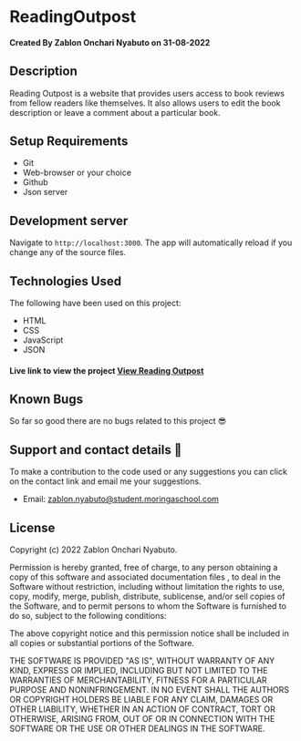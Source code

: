 # ReadingOutpost

#### Created By Zablon Onchari Nyabuto on 31-08-2022

## Description

Reading Outpost is a website that provides users access to book reviews from fellow readers like themselves. It also allows users to edit the book description or leave a comment about a particular book. 

## Setup Requirements

- Git
- Web-browser or your choice
- Github
- Json server

## Development server

Navigate to `http://localhost:3000`. The app will automatically reload if you change any of the source files.


## Technologies Used

The following have been used on this project:

- HTML
- CSS
- JavaScript
- JSON 



#### Live link to view the project <a href="https://zablon-onchari-nyabuto.github.io/Reading-Outpost/">View Reading Outpost</a>


## Known Bugs

So far so good there are no bugs related to this project 😎

## Support and contact details 🙂

To make a contribution to the code used or any suggestions you can click on the contact link and email me your suggestions.

- Email: zablon.nyabuto@student.moringaschool.com

## License

Copyright (c) 2022 Zablon Onchari Nyabuto.

Permission is hereby granted, free of charge, to any person obtaining a copy
of this software and associated documentation files , to deal
in the Software without restriction, including without limitation the rights
to use, copy, modify, merge, publish, distribute, sublicense, and/or sell
copies of the Software, and to permit persons to whom the Software is
furnished to do so, subject to the following conditions:

The above copyright notice and this permission notice shall be included in all
copies or substantial portions of the Software.

THE SOFTWARE IS PROVIDED "AS IS", WITHOUT WARRANTY OF ANY KIND, EXPRESS OR
IMPLIED, INCLUDING BUT NOT LIMITED TO THE WARRANTIES OF MERCHANTABILITY,
FITNESS FOR A PARTICULAR PURPOSE AND NONINFRINGEMENT. IN NO EVENT SHALL THE
AUTHORS OR COPYRIGHT HOLDERS BE LIABLE FOR ANY CLAIM, DAMAGES OR OTHER
LIABILITY, WHETHER IN AN ACTION OF CONTRACT, TORT OR OTHERWISE, ARISING FROM,
OUT OF OR IN CONNECTION WITH THE SOFTWARE OR THE USE OR OTHER DEALINGS IN THE
SOFTWARE.

